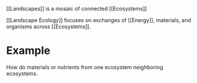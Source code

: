 [[Landscapes]] is a mosaic of connected [[Ecosystems]]

[[Landscape Ecology]] focuses on exchanges of [[Energy]], materials, and organisms across [[Ecosystems]].

# Example

How do materials or nutrients from one ecosystem neighboring ecosystems.
